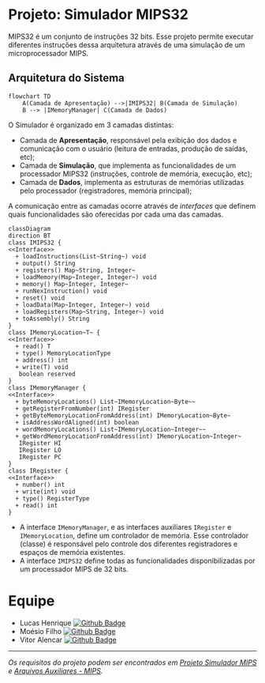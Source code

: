# Projeto: Simulador MIPS32

MIPS32 é um conjunto de instruções 32 bits. Esse projeto permite executar diferentes instruções dessa arquitetura através de uma simulação de um microprocessador MIPS.

## Arquitetura do Sistema

```mermaid
flowchart TD
    A(Camada de Apresentação) -->|IMIPS32| B(Camada de Simulação)
    B --> |IMemoryManager| C(Camada de Dados)
```

O Simulador é organizado em 3 camadas distintas:

- Camada de **Apresentação**, responsável pela exibição dos dados e comunicação com o usuário (leitura de entradas, produção de saídas, etc);
- Camada de **Simulação**, que implementa as funcionalidades de um processador MIPS32 (instruções, controle de memória, execução, etc);
- Camada de **Dados**, implementa as estruturas de memórias utilizadas pelo processador (registradores, memória principal);

A comunicação entre as camadas ocorre através de *interfaces* que definem quais funcionalidades são oferecidas por cada uma das camadas.

```mermaid
classDiagram
direction BT
class IMIPS32 {
<<Interface>>
  + loadInstructions(List~String~) void
  + output() String
  + registers() Map~String, Integer~
  + loadMemory(Map~Integer, Integer~) void
  + memory() Map~Integer, Integer~
  + runNexInstruction() void
  + reset() void
  + loadData(Map~Integer, Integer~) void
  + loadRegisters(Map~String, Integer~) void
  + toAssembly() String
}
class IMemoryLocation~T~ {
<<Interface>>
  + read() T
  + type() MemoryLocationType
  + address() int
  + write(T) void
   boolean reserved
}
class IMemoryManager {
<<Interface>>
  + byteMemoryLocations() List~IMemoryLocation~Byte~~
  + getRegisterFromNumber(int) IRegister
  + getByteMemoryLocationFromAddress(int) IMemoryLocation~Byte~
  + isAddressWordAligned(int) boolean
  + wordMemoryLocations() List~IMemoryLocation~Integer~~
  + getWordMemoryLocationFromAddress(int) IMemoryLocation~Integer~
   IRegister HI
   IRegister LO
   IRegister PC
}
class IRegister {
<<Interface>>
  + number() int
  + write(int) void
  + type() RegisterType
  + read() int
}
```

- A interface `IMemoryManager`, e as interfaces auxiliares `IRegister` e `IMemoryLocation`, define um controlador de memória. Esse controlador (classe) é responsável pelo controle dos diferentes registradores e espaços de memória existentes.
- A interface `IMIPS32` define todas as funcionalidades disponibilizadas por um processador MIPS de 32 bits.

# Equipe

- Lucas Henrique [![Github Badge](https://img.shields.io/badge/-hipera09-100000?style=flat-square&logo=Github&logoColor=white)](https://github.com/hipera09)
- Moésio Filho [![Github Badge](https://img.shields.io/badge/-moesio--f-100000?style=flat-square&logo=Github&logoColor=white)](https://github.com/moesio-f)
- Vitor Alencar [![Github Badge](https://img.shields.io/badge/-vitohrs-100000?style=flat-square&logo=Github&logoColor=white)](https://github.com/vitohrs)

---
*Os requisitos do projeto podem ser encontrados em [Projeto Simulador MIPS](https://view.genial.ly/62cf619eccc76b0014a9441f/interactive-content-aoc20212projeto-mips) e [Arquivos Auxiliares - MIPS](https://drive.google.com/drive/folders/1bzvUjVc2xfN5_mko3-XLL95YCfXPL97L).*